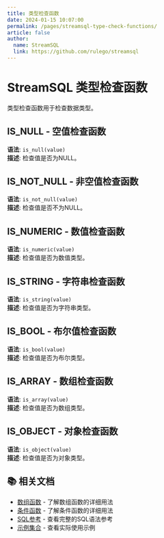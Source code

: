 ```yaml
---
title: 类型检查函数
date: 2024-01-15 10:07:00
permalink: /pages/streamsql-type-check-functions/
article: false
author: 
  name: StreamSQL
  link: https://github.com/rulego/streamsql
---
```


# StreamSQL 类型检查函数

类型检查函数用于检查数据类型。

## IS_NULL - 空值检查函数
**语法**: `is_null(value)`  
**描述**: 检查值是否为NULL。  
 
## IS_NOT_NULL - 非空值检查函数
**语法**: `is_not_null(value)`  
**描述**: 检查值是否不为NULL。  
 
## IS_NUMERIC - 数值检查函数
**语法**: `is_numeric(value)`  
**描述**: 检查值是否为数值类型。  
 
## IS_STRING - 字符串检查函数
**语法**: `is_string(value)`  
**描述**: 检查值是否为字符串类型。  
 
## IS_BOOL - 布尔值检查函数
**语法**: `is_bool(value)`  
**描述**: 检查值是否为布尔类型。  
 
## IS_ARRAY - 数组检查函数
**语法**: `is_array(value)`  
**描述**: 检查值是否为数组类型。  
 
## IS_OBJECT - 对象检查函数
**语法**: `is_object(value)`  
**描述**: 检查值是否为对象类型。  
 
## 📚 相关文档

- [数组函数](/pages/streamsql-array-functions/) - 了解数组函数的详细用法
- [条件函数](/pages/streamsql-conditional-functions/) - 了解条件函数的详细用法
- [SQL参考](/pages/streamsql-sql/) - 查看完整的SQL语法参考
- [示例集合](/pages/streamsql-examples/) - 查看实际使用示例
